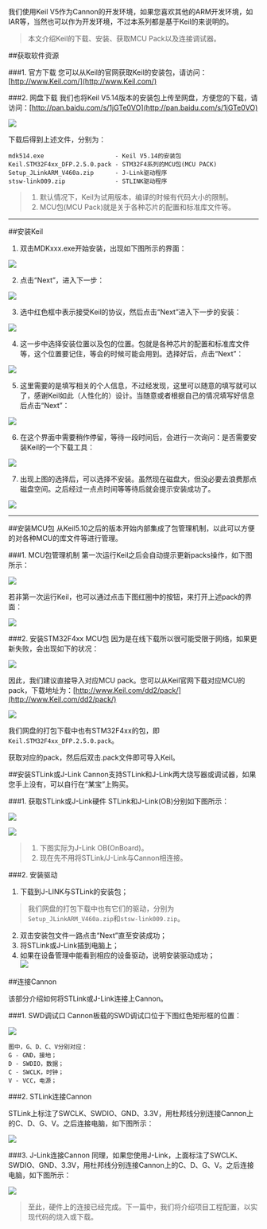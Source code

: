 我们使用Keil V5作为Cannon的开发环境，如果您喜欢其他的ARM开发环境，如IAR等，当然也可以作为开发环境，不过本系列都是基于Keil的来说明的。  

> 本文介绍Keil的下载、安装、获取MCU Pack以及连接调试器。



##获取软件资源

###1. 官方下载
您可以从Keil的官网获取Keil的安装包，请访问：[http://www.Keil.com/](http://www.Keil.com/)

###2. 网盘下载
我们也将Keil V5.14版本的安装包上传至网盘，方便您的下载，请访问：[http://pan.baidu.com/s/1jGTe0VO](http://pan.baidu.com/s/1jGTe0VO)

![](./images/cannon_keil_baidu.jpg)

下载后得到上述文件，分别为：

```
mdk514.exe                    - Keil V5.14的安装包
Keil.STM32F4xx_DFP.2.5.0.pack - STM32F4系列的MCU包(MCU PACK)
Setup_JLinkARM_V460a.zip      - J-Link驱动程序
stsw-link009.zip              - STLINK驱动程序
```


> 1. 默认情况下，Keil为试用版本，编译的时候有代码大小的限制。  
> 2. MCU包(MCU Pack)就是关于各种芯片的配置和标准库文件等。


***
##安装Keil
1) 双击MDKxxx.exe开始安装，出现如下图所示的界面：

![](./images/nntbc8k.png)

2) 点击“Next”，进入下一步：  

![](./images/dn7D1fk.png)

3) 选中红色框中表示接受Keil的协议，然后点击“Next”进入下一步的安装：  

![](./images/O2pZKhg.png)

4) 这一步中选择安装位置以及包的位置。包就是各种芯片的配置和标准库文件等，这个位置要记住，等会的时候可能会用到。选择好后，点击“Next”：  

![](./images/wriW8Pz.png)

5) 这里需要的是填写相关的个人信息，不过经发现，这里可以随意的填写就可以了，感谢Keil如此（人性化的）设计。当随意或者根据自己的情况填写好信息后点击“Next”： 
 
![](./images/2VQpmfJ.png)

6) 在这个界面中需要稍作停留，等待一段时间后，会进行一次询问：是否需要安装Keil的一个下载工具：  

![](./images/yDZyxcI.png)

7) 出现上图的选择后，可以选择不安装。虽然现在磁盘大，但没必要去浪费那点磁盘空间。之后经过一点点时间等等待后就会提示安装成功了。  

![](./images/7fSRWxp.png)


***
##安装MCU包
从Keil5.10之后的版本开始内部集成了包管理机制，以此可以方便的对各种MCU的库文件等进行管理。

###1. MCU包管理机制
第一次运行Keil之后会自动提示更新packs操作，如下图所示：  

![](./images/NKtq09v.png)

若非第一次运行Keil，也可以通过点击下图红圈中的按钮，来打开上述pack的界面：

![](./images/cannon_keil_pack.jpg)

###2. 安装STM32F4xx MCU包
因为是在线下载所以很可能受限于网络，如果更新失败，会出现如下的状况： 
 
![](./images/lJdlZsZ.png)

因此，我们建议直接导入对应MCU pack。您可以从Keil官网下载对应MCU的pack，下载地址为：[http://www.Keil.com/dd2/pack/](http://www.Keil.com/dd2/pack/)
 
![](./images/7ncYEEn.png)

我们网盘的打包下载中也有STM32F4xx的包，即`Keil.STM32F4xx_DFP.2.5.0.pack`。

获取对应的pack，然后后双击.pack文件即可导入Keil。 



##安装STLink或J-Link
Cannon支持STLink和J-Link两大烧写器或调试器，如果您手上没有，可以自行在“某宝”上购买。

###1. 获取STLink或J-Link硬件
STLink和J-Link(OB)分别如下图所示：

![](./images/stlink.jpg)

![](./images/jlink.jpg)

> 1. 下图实际为J-Link OB(OnBoard)。  
> 2. 现在先不用将STLink/J-Link与Cannon相连接。

###2. 安装驱动

1) 下载到J-LINK与STLink的安装包；  

> 我们网盘的打包下载中也有它们的驱动，分别为`Setup_JLinkARM_V460a.zip`和`stsw-link009.zip`。

2) 双击安装包文件一路点击“Next”直至安装成功；   
3) 将STLink或J-Link插到电脑上；  
4) 如果在设备管理中能看到相应的设备驱动，说明安装驱动成功；    
![](./images/dCQmtrw.png)

##连接Cannon

该部分介绍如何将STLink或J-Link连接上Cannon。

###1. SWD调试口
Cannon板载的SWD调试口位于下图红色矩形框的位置：

![](./images/cannon_sw.jpg)

```
图中，G、D、C、V分别对应：
G - GND，接地；
D - SWDIO，数据；
C - SWCLK，时钟；
V - VCC，电源；
```

###2. STLink连接Cannon

STLink上标注了SWCLK、SWDIO、GND、3.3V，用杜邦线分别连接Cannon上的C、D、G、V。之后连接电脑，如下图所示：

![](./images/cannon_stlink.jpg)

###3. J-Link连接Cannon
同理，如果您使用J-Link，上面标注了SWCLK、SWDIO、GND、3.3V，用杜邦线分别连接Cannon上的C、D、G、V。之后连接电脑，如下图所示：

![](./images/cannon_jlink.jpg)

> 至此，硬件上的连接已经完成。下一篇中，我们将介绍项目工程配置，以实现代码的烧入或下载。